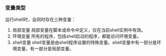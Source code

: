 ### 变量类型

<!-- TODO：弄清楚不同变量-->
运行shell时，会同时存在三种变量：

1) 局部变量 局部变量在脚本或命令中定义，仅在当前shell实例中有效。  
2) 环境变量 所有的程序，包括shell启动的程序，都能访问环境变量。  
3) shell变量 shell变量是由shell程序设置的特殊变量。shell变量中有一部分是环境变量，有一部分是局部变量。
